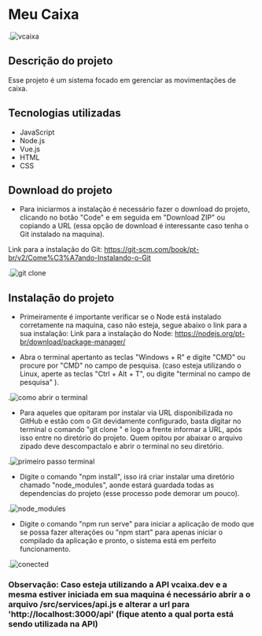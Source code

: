 # Meu Caixa

.![vcaixa](https://uploaddeimagens.com.br/images/002/844/751/original/meu_caixa.PNG?1598212172)

## Descrição do projeto

Esse projeto é um sistema focado em gerenciar as movimentações de caixa.

## Tecnologias utilizadas

- JavaScript
- Node.js
- Vue.js
- HTML
- CSS

## Download do projeto

- Para iniciarmos a instalação é necessário fazer o download do projeto, clicando no botão "Code" e em seguida em "Download ZIP" ou copiando a URL (essa opção de download é interessante caso tenha o Git instalado na maquina).

Link para a instalação do Git: https://git-scm.com/book/pt-br/v2/Come%C3%A7ando-Instalando-o-Git

.![git clone](https://uploaddeimagens.com.br/images/002/844/753/original/githuub.png?1598212428)

## Instalação do projeto

- Primeiramente é importante verificar se o Node está instalado corretamente na maquina, caso não esteja, segue abaixo o link para a sua instalação:
Link para a instalação do Node: https://nodejs.org/pt-br/download/package-manager/

- Abra o terminal apertanto as teclas "Windows + R" e digite "CMD" ou procure por "CMD" no campo de pesquisa. (caso esteja utilizando o Linux, aperte as teclas "Ctrl + Alt + T", ou digite "terminal no campo de pesquisa" ).

.![como abrir o terminal](https://uploaddeimagens.com.br/images/002/844/468/full/prompt.PNG?1598196010)

- Para aqueles que opitaram por instalar via URL disponibilizada no GitHub e estão com o Git devidamente configurado, basta digitar no terminal o comando "git clone " e logo a frente informar a URL, após isso entre no diretório do projeto. Quem opitou por abaixar o arquivo zipado deve descompactalo e abrir o terminal no seu diretório.

.![primeiro passo terminal](https://uploaddeimagens.com.br/images/002/844/758/original/git_vue.png?1598212771)

- Digite o comando "npm install", isso irá criar instalar uma diretório chamado "node_modules", aonde estará guardada todas as dependencias do projeto (esse processo pode demorar um pouco).

.![node_modules](https://uploaddeimagens.com.br/images/002/844/774/original/npm_install.png?1598213512)

- Digite o comando "npm run serve" para iniciar a aplicação de modo que se possa fazer alterações ou "npm start" para apenas iniciar o compilado da aplicação e pronto, o sistema está em perfeito funcionamento.

.![conected](https://uploaddeimagens.com.br/images/002/844/780/original/start.png?1598214071)

### Observação: Caso esteja utilizando a API vcaixa.dev e a mesma estiver iniciada em sua maquina é necessário abrir a o arquivo /src/services/api.js e alterar a url para 'http://localhost:3000/api' (fique atento a qual porta está sendo utilizada na API)
